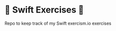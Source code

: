 :running: Swift Exercises :bicyclist:
=====================================

Repo to keep track of my Swift exercism.io exercises
